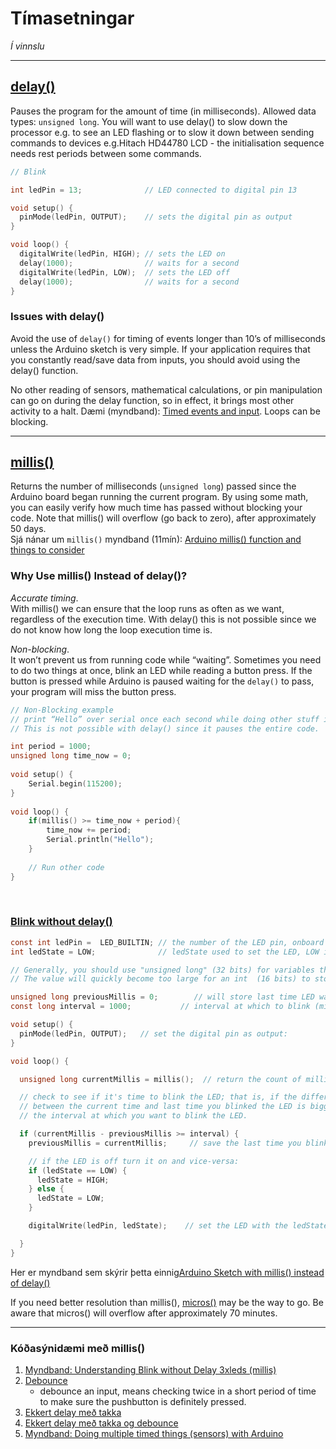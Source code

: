 # Tímasetningar
_Í vinnslu_

---

## [delay()](https://www.arduino.cc/reference/en/language/functions/time/delay/)
Pauses the program for the amount of time (in milliseconds). Allowed data types: `unsigned long`.
You will want to use delay() to slow down the processor e.g. to see an LED flashing or to slow it down between sending commands to devices e.g.Hitach HD44780 LCD - the initialisation sequence needs rest periods between some commands. 

```C
// Blink

int ledPin = 13;              // LED connected to digital pin 13

void setup() {
  pinMode(ledPin, OUTPUT);    // sets the digital pin as output
}

void loop() {
  digitalWrite(ledPin, HIGH); // sets the LED on
  delay(1000);                // waits for a second
  digitalWrite(ledPin, LOW);  // sets the LED off
  delay(1000);                // waits for a second
}
```

### Issues with delay()
Avoid the use of `delay()` for timing of events longer than 10’s of milliseconds unless the Arduino sketch is very simple. If your application requires that you constantly read/save data from inputs, you should avoid using the delay() function. 

No other reading of sensors, mathematical calculations, or pin manipulation can go on during the delay function, so in effect, it brings most other activity to a halt. Dæmi (myndband):  [Timed events and input](https://youtu.be/V27nRZO2-Bk?t=136).  Loops can be blocking.

<!--
[Tight Loops and Blocking Code](https://www.youtube.com/watch?v=IyxY1uQyY9U)
[Overlap events](https://www.youtube.com/watch?v=ib3PGI3Zrmc) 
-->
<!--
_Certain things do go on while the delay() function is controlling the Atmega chip, however, because the delay function does not disable interrupts. 
Serial communication that appears at the RX pin is recorded, PWM (analogWrite) values and pin states are maintained, and interrupts will work as they should._
-->

---

## [millis()](https://www.arduino.cc/reference/en/language/functions/time/millis/)

Returns the number of milliseconds (`unsigned long`) passed since the Arduino board began running the current program. By using some math, you can easily verify how much time has passed without blocking your code. 
Note that millis() will overflow (go back to zero), after approximately 50 days. 
<br>Sjá nánar um `millis()` myndband (11mín): [Arduino millis() function and things to consider](https://www.youtube.com/watch?v=qn8SP93L3iQ)


### Why Use millis() Instead of delay()?
*Accurate timing*. <br>
With millis() we can ensure that the loop runs as often as we want, regardless of the execution time. With delay() this is not possible since we do not know how long the loop execution time is.
<br>

*Non-blocking*. <br>
It won’t prevent us from running code while “waiting”. Sometimes you need to do two things at once, blink an LED while reading a button press. If the button is pressed while Arduino is paused waiting for the `delay()` to pass, your program will miss the button press. 

```C
// Non-Blocking example 
// print “Hello” over serial once each second while doing other stuff in the meantime. 
// This is not possible with delay() since it pauses the entire code.

int period = 1000;
unsigned long time_now = 0;
 
void setup() {
    Serial.begin(115200);
}
 
void loop() {
    if(millis() >= time_now + period){
        time_now += period;
        Serial.println("Hello");
    }
   
    // Run other code
}
```

<br>

### [Blink without delay()](https://www.arduino.cc/en/Tutorial/BuiltInExamples/BlinkWithoutDelay)

```C
const int ledPin =  LED_BUILTIN; // the number of the LED pin, onboard led, pin 13 
int ledState = LOW;              // ledState used to set the LED, LOW is off

// Generally, you should use "unsigned long" (32 bits) for variables that hold time
// The value will quickly become too large for an int  (16 bits) to store

unsigned long previousMillis = 0;        // will store last time LED was updated
const long interval = 1000;           // interval at which to blink (milliseconds)

void setup() {
  pinMode(ledPin, OUTPUT);   // set the digital pin as output:
}

void loop() {

  unsigned long currentMillis = millis();  // return the count of millis since program started to run.

  // check to see if it's time to blink the LED; that is, if the difference
  // between the current time and last time you blinked the LED is bigger than
  // the interval at which you want to blink the LED.

  if (currentMillis - previousMillis >= interval) {
    previousMillis = currentMillis;     // save the last time you blinked the LED

    // if the LED is off turn it on and vice-versa:
    if (ledState == LOW) {
      ledState = HIGH;
    } else {
      ledState = LOW;
    }

    digitalWrite(ledPin, ledState);    // set the LED with the ledState of the variable:

  }
}

```
Her er myndband sem skýrir þetta einnig[Arduino Sketch with millis() instead of delay()](https://www.youtube.com/watch?v=BYKQ9rk0FEQ)

If you need better resolution than millis(), [micros()](https://www.arduino.cc/reference/en/language/functions/time/micros/) may be the way to go. Be aware that micros() will overflow after approximately 70 minutes.

---

### Kóðasýnidæmi með millis()
1. [Myndband: Understanding Blink without Delay 3xleds (millis)](https://wokwi.com/playground/blink-without-delay-3-leds)
1. [Debounce](https://www.arduino.cc/en/Tutorial/BuiltInExamples/Debounce)
   -  debounce an input, means checking twice in a short period of time to make sure the pushbutton is definitely pressed.
1. [Ekkert delay með takka](https://github.com/VESM2VT/Efni/blob/main/Kodi/no_delay.ino)
1. [Ekkert delay með takka og debounce](https://github.com/VESM2VT/Efni/blob/main/Kodi/no_delay_debounce.ino)
1. [Myndband: Doing multiple timed things (sensors) with Arduino](https://www.youtube.com/watch?v=hD3cR25MbW8)
